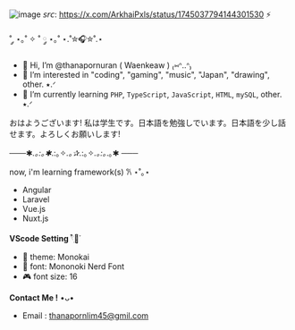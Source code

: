 ![image](https://github.com/thanapornuran/thanapornuran/assets/159028034/5bdabebb-cd12-4245-850b-7749aa7cda59)
𝘴𝘳𝘤: https://x.com/ArkhaiPxls/status/1745037794144301530 ⚡

˚ ༘ ⋆｡˚ ✧ ˚ ༘ ⋆｡˚ ⋆.˚✮🎧✮˚.⋆

- 👋 Hi, I’m @thanapornuran ( Waenkeaw ) ₍⑅ᐢ..ᐢ₎
- 👀 I’m interested in "coding", "gaming", "music", "Japan", "drawing", other. ⭑.ᐟ 
- 🌱 I’m currently learning `PHP`, `TypeScript`, `JavaScript`, `HTML`, `mySQL`, other. ⭑.ᐟ

おはようございます! 私は学生です。日本語を勉強しでいます。日本語を少し話せます。よろしくお願いします! 

───✱*.｡:｡✱*.:｡✧*.｡✰*.:｡✧*.｡:｡*.｡✱ ───

now, i'm learning framework(s) 𐙚 ⋆˚｡⋆
- Angular
- Laravel
- Vue.js
- Nuxt.js

**VScode Setting** 𓍢ִ໋🌷͙֒
- 👾 theme: Monokai
- 🌃 font: Mononoki Nerd Font
- 🎮 font size: 16

**Contact Me !** •ᴗ•
- Email : thanapornlim45@gmil.com

<!---
thanapornuran/thanapornuran is a ✨ special ✨ repository because its `README.md` (this file) appears on your GitHub profile.
You can click the Preview link to take a look at your changes.
--->
